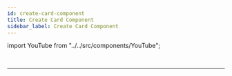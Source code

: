 ```yaml
---
id: create-card-component
title: Create Card Component
sidebar_label: Create Card Component
---
```


import YouTube from "../../src/components/YouTube";

<YouTube videoId="F0SS7xuI2ug" />
<br />
<YouTube videoId="h2RVqqYSSXs" />

---
